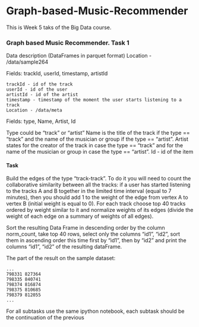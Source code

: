 # Graph-based-Music-Recommender

This is Week 5 taks of the Big Data course.

<H3>Graph based Music Recommender. Task 1</H3>
Data description (DataFrames in parquet format)
Location - /data/sample264

Fields: trackId, userId, timestamp, artistId

    trackId - id of the track
    userId - id of the user
    artistId - id of the artist
    timestamp - timestamp of the moment the user starts listening to a track
    Location - /data/meta

Fields: type, Name, Artist, Id

Type could be “track” or “artist”
Name is the title of the track if the type == “track” and the name of the musician or group if the type == “artist”.
Artist states for the creator of the track in case the type == “track” and for the name of the musician or group in case the type == “artist”.
Id - id of the item

<h4>Task</h4>
Build the edges of the type “track-track”. To do it you will need to count the collaborative similarity between all the tracks: if a user has started listening to the tracks A and B together in the limited time interval (equal to 7 minutes), then you should add 1 to the weight of the edge from vertex A to vertex B (initial weight is equal to 0). For each track choose top 40 tracks ordered by weight similar to it and normalize weights of its edges (divide the weight of each edge on a summary of weights of all edges).

Sort the resulting Data Frame in descending order by the column norm_count, take top 40 rows, select only the columns “id1”, “id2”, sort them in ascending order this time first by “id1”, then by “id2” and print the columns “id1”, “id2” of the resulting dataFrame.

The part of the result on the sample dataset:

    ...
    798331 827364
    798335 840741
    798374 816874
    798375 810685
    798379 812055
    ...

For all subtasks use the same ipython notebook, each subtask should be the continuation of the previous

